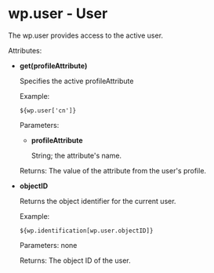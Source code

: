 # wp.user - User

The wp.user provides access to the active user.

Attributes:

-   **get\(profileAttribute\)**

    Specifies the active profileAttribute

    Example:

    ```
    ${wp.user['cn']}
    ```

    Parameters:

    -   **profileAttribute**

        String; the attribute's name.

    Returns: The value of the attribute from the user's profile.

-   **objectID**

    Returns the object identifier for the current user.

    Example:

    ```
    ${wp.identification[wp.user.objectID]}
    ```

    Parameters: none

    Returns: The object ID of the user.



